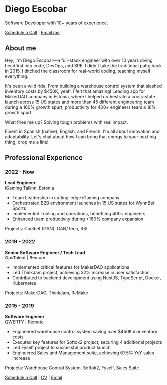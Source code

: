 # Diego Escobar

Software Developer with 10+ years of experience.

[Schedule a Call](https://calendly.com/your-calendly-link) | [Email me](mailto:your-email@example.com)

## About me

Hey, I'm Diego Escobar—a full-stack engineer with over 10 years diving headfirst into code, DevOps, and SRE. I didn't take the traditional path; back in 2015, I ditched the classroom for real-world coding, teaching myself everything.

It's been a wild ride: From building a warehouse control system that slashed inventory costs by $450K, yeah, I felt that amazing! Leading app for MakerDAO company in Estonia, where I helped orchestrate a cross-state launch across 15 US states and more than 45 different engineering team during a 160% growth spurt, productivity for 400+ engineers team a 16% growth spurt.

What fires me up? Solving tough problems with real impact.

Fluent in Spanish (native), English, and French. I'm all about innovation and adaptability. Let's chat about how I can bring that energy to your next big thing, drop me a line!

## Professional Experience

### 2022 - Now  
**Lead Engineer**  
iGaming Tallinn, Estonia  

- Team Leadership in cutting-edge iGaming company  
- Orchestrated B2B environment launches in 15 US states for WynnBet Sports  
- Implemented Tooling and operations, benefiting 400+ engineers  
- Enhanced team productivity during +160% company expansion  

Projects: Coolbet (GAN), GAN/Tech, RSI  

### 2019 - 2022  
**Senior Software Engineer / Tech Lead**  
OpsTalent | Remote  

- Implemented critical features for MakerDAO applications  
- Led ThinkJam project, achieving 32% increase in user satisfaction  
- Contributed to backend development using NestJS, TypeScript, Docker, Kubernetes  

Projects: MakerDAO, ThinkJam, ReMake  

### 2015 - 2019  
**Software Engineer**  
QWERTY | Remote  

- Engineered warehouse control system saving over $450K in inventory costs  
- Executed key features for Softok2 project, securing 4 additional projects  
- Led Fyself project to successful product launch  
- Engineered Sales and Management suite, achieving 67.5% YoY sales increase  

Projects: Warehouse Control System, Softok2, Fyself, Sales Suite  

[Schedule a Call](https://calendly.com/your-calendly-link) | [CV](https://your-cv-link.pdf) | [Email](mailto:your-email@example.com)
